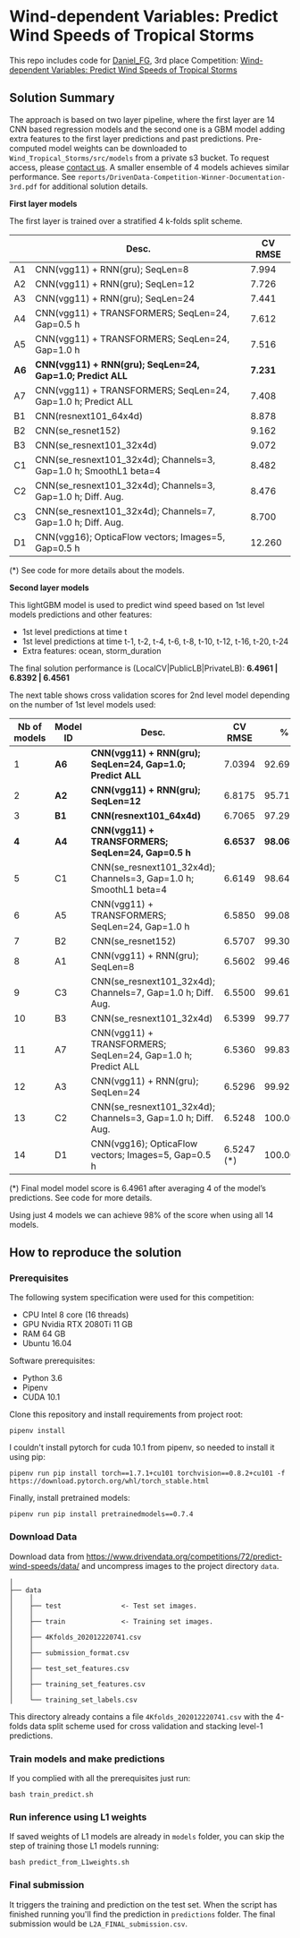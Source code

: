 # Wind-dependent Variables: Predict Wind Speeds of Tropical Storms
This repo includes code for [Daniel_FG](https://www.drivendata.org/users/Daniel_FG/), 3rd place
Competition: [Wind-dependent Variables: Predict Wind Speeds of Tropical Storms](https://www.drivendata.org/competitions/72/predict-wind-speeds/page/274/)


## Solution Summary

The approach is based on two layer pipeline, where the first layer are 14 CNN
based regression models and the second one is a GBM model adding extra features to the first layer predictions and past predictions. Pre-computed model weights can be downloaded to `Wind_Tropical_Storms/src/models` from a private s3 bucket. To request access, please [contact us](https://www.drivendata.org/contact/). A smaller ensemble of 4 models achieves similar performance. See `reports/DrivenData-Competition-Winner-Documentation-3rd.pdf` for additional solution details.

**First layer models**

The first layer is trained over a stratified 4 k-folds split scheme.

|        | **Desc.**                                                          | **CV RMSE** |
| ------ | ------------------------------------------------------------------ | ----------- |
| A1     | CNN(vgg11) + RNN(gru); SeqLen=8                                    | 7.994       |
| A2     | CNN(vgg11) + RNN(gru); SeqLen=12                                   | 7.726       |
| A3     | CNN(vgg11) + RNN(gru); SeqLen=24                                   | 7.441       |
| A4     | CNN(vgg11) + TRANSFORMERS; SeqLen=24, Gap=0.5 h                    | 7.612       |
| A5     | CNN(vgg11) + TRANSFORMERS; SeqLen=24, Gap=1.0 h                    | 7.516       |
| **A6** | **CNN(vgg11) + RNN(gru); SeqLen=24, Gap=1.0; Predict ALL**         | **7.231**   |
| A7     | CNN(vgg11) + TRANSFORMERS; SeqLen=24, Gap=1.0 h; Predict ALL       | 7.408       |
| B1     | CNN(resnext101\_64x4d)                                             | 8.878       |
| B2     | CNN(se\_resnet152)                                                 | 9.162       |
| B3     | CNN(se\_resnext101\_32x4d)                                         | 9.072       |
| C1     | CNN(se\_resnext101\_32x4d); Channels=3, Gap=1.0 h; SmoothL1 beta=4 | 8.482       |
| C2     | CNN(se\_resnext101\_32x4d); Channels=3, Gap=1.0 h; Diff. Aug.      | 8.476       |
| C3     | CNN(se\_resnext101\_32x4d); Channels=7, Gap=1.0 h; Diff. Aug.      | 8.700       |
| D1     | CNN(vgg16); OpticaFlow vectors; Images=5, Gap=0.5 h                | 12.260      |

(*) See code for more details about the models.

**Second layer models**

This lightGBM model is used to predict wind speed based on 1st level models predictions and
other features:
- 1st level predictions at time t
- 1st level predictions at time t-1, t-2, t-4, t-6, t-8, t-10, t-12, t-16, t-20, t-24
- Extra features: ocean, storm_duration

The final solution performance is (LocalCV|PublicLB|PrivateLB): **6.4961 | 6.8392 | 6.4561**


The next table shows cross validation scores for 2nd level model depending on the number of 1st level models used:

| **Nb of models** | **Model ID** | **Desc.**                                                          | **CV RMSE** | **%**      |
| ---------------- | ------------ | ------------------------------------------------------------------ | ----------- | ---------- |
| 1                | **A6**       | **CNN(vgg11) + RNN(gru); SeqLen=24, Gap=1.0; Predict ALL**         | 7.0394      | 92.69%     |
| 2                | **A2**       | **CNN(vgg11) + RNN(gru); SeqLen=12**                               | 6.8175      | 95.71%     |
| 3                | **B1**       | **CNN(resnext101\_64x4d)**                                         | 6.7065      | 97.29%     |
| **4**            | **A4**       | **CNN(vgg11) + TRANSFORMERS; SeqLen=24, Gap=0.5 h**                | **6.6537**  | **98.06%** |
| 5                | C1           | CNN(se\_resnext101\_32x4d); Channels=3, Gap=1.0 h; SmoothL1 beta=4 | 6.6149      | 98.64%     |
| 6                | A5           | CNN(vgg11) + TRANSFORMERS; SeqLen=24, Gap=1.0 h                    | 6.5850      | 99.08%     |
| 7                | B2           | CNN(se\_resnet152)                                                 | 6.5707      | 99.30%     |
| 8                | A1           | CNN(vgg11) + RNN(gru); SeqLen=8                                    | 6.5602      | 99.46%     |
| 9                | C3           | CNN(se\_resnext101\_32x4d); Channels=7, Gap=1.0 h; Diff. Aug.      | 6.5500      | 99.61%     |
| 10               | B3           | CNN(se\_resnext101\_32x4d)                                         | 6.5399      | 99.77%     |
| 11               | A7           | CNN(vgg11) + TRANSFORMERS; SeqLen=24, Gap=1.0 h; Predict ALL       | 6.5360      | 99.83%     |
| 12               | A3           | CNN(vgg11) + RNN(gru); SeqLen=24                                   | 6.5296      | 99.92%     |
| 13               | C2           | CNN(se\_resnext101\_32x4d); Channels=3, Gap=1.0 h; Diff. Aug.      | 6.5248      | 100.00%    |
| 14               | D1           | CNN(vgg16); OpticaFlow vectors; Images=5, Gap=0.5 h                | 6.5247 (*)      | 100.00%    |

(*) Final model model score is 6.4961 after averaging 4 of the model’s predictions. See code for more details.

Using just 4 models we can achieve 98% of the score when using all 14 models.


## How to reproduce the solution

### Prerequisites

The following system specification were used for this competition:

- CPU Intel 8 core (16 threads)
- GPU Nvidia RTX 2080Ti 11 GB
- RAM 64 GB
- Ubuntu 16.04

Software prerequisites:

- Python 3.6
- Pipenv
- CUDA 10.1

Clone this repository and  install requirements from project root:

`pipenv install`

I couldn't install pytorch for cuda 10.1 from pipenv, so needed to install it using pip:

`pipenv run pip install torch==1.7.1+cu101 torchvision==0.8.2+cu101 -f https://download.pytorch.org/whl/torch_stable.html`

Finally, install pretrained models:

`pipenv run pip install pretrainedmodels==0.7.4`

### Download Data

Download data from https://www.drivendata.org/competitions/72/predict-wind-speeds/data/ and uncompress images to the project directory `data`.

    │
    ├── data
    │    │
    │    ├── test               <- Test set images.
    │    │
    │    ├── train              <- Training set images.
    │    │
    │    ├── 4Kfolds_202012220741.csv
    │    │
    │    ├── submission_format.csv
    │    │
    │    ├── test_set_features.csv
    │    │
    │    ├── training_set_features.csv
    │    │
    │    └── training_set_labels.csv

This directory already contains a file `4Kfolds_202012220741.csv` with the 4-folds data split scheme used for
cross validation and stacking level-1 predictions.

### Train models and make predictions

If you complied with all the prerequisites just run:

`bash train_predict.sh`

### Run inference using L1 weights

If saved weights of L1 models are already in `models` folder, you can skip the step of
training those L1 models running:

`bash predict_from_L1weights.sh`

### Final submission

It triggers the training and prediction on the test set.
When the script has finished running you'll find the prediction in `predictions` folder.
The final submission would be `L2A_FINAL_submission.csv`.

